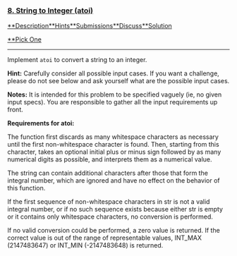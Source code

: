 ### [8. String to Integer (atoi)](https://leetcode.com/problems/string-to-integer-atoi/description/)

[**Description](https://leetcode.com/problems/string-to-integer-atoi/description/)[**Hints](https://leetcode.com/problems/string-to-integer-atoi/hints/)[**Submissions](https://leetcode.com/problems/string-to-integer-atoi/submissions/)[**Discuss](https://leetcode.com/problems/string-to-integer-atoi/discuss/)[**Solution](https://leetcode.com/problems/string-to-integer-atoi/solution/)

[**Pick One](https://leetcode.com/problems/random-one-question/)

------

Implement `atoi` to convert a string to an integer.

**Hint:** Carefully consider all possible input cases. If you want a challenge, please do not see below and ask yourself what are the possible input cases.

**Notes:** It is intended for this problem to be specified vaguely (ie, no given input specs). You are responsible to gather all the input requirements up front.

 

**Requirements for atoi:**

The function first discards as many whitespace characters as necessary until the first non-whitespace character is found. Then, starting from this character, takes an optional initial plus or minus sign followed by as many numerical digits as possible, and interprets them as a numerical value.

The string can contain additional characters after those that form the integral number, which are ignored and have no effect on the behavior of this function.

If the first sequence of non-whitespace characters in str is not a valid integral number, or if no such sequence exists because either str is empty or it contains only whitespace characters, no conversion is performed.

If no valid conversion could be performed, a zero value is returned. If the correct value is out of the range of representable values, INT_MAX (2147483647) or INT_MIN (-2147483648) is returned.